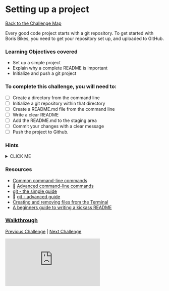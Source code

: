 # Setting up a project

[Back to the Challenge Map](0_challenge_map.md)

Every good code project starts with a git repository. To get started with Boris Bikes, you need to get your repository set up, and uploaded to GitHub.

### Learning Objectives covered
- Set up a simple project
- Explain why a complete README is important
- Initialize and push a git project

### To complete this challenge, you will need to:

- [ ] Create a directory from the command line
- [ ] Initialize a git repository within that directory
- [ ] Create a README.md file from the command line
- [ ] Write a clear README
- [ ] Add the README.md to the staging area
- [ ] Commit your changes with a clear message
- [ ] Push the project to Github.

### Hints
<details><summary>CLICK ME</summary>
  <ul>
    <li>At the bottom of this challenge outline, and for most others you'll see over the course of the week, you'll find some links to external resources. These links will provide you with useful information to help you complete the challenge in question so <b><i>it's super important to look at them</i></b>! Sometimes the links will provide you with everything you need to complete a challenge, sometimes they'll provide you with a jumping off point for further research, but they'll always be worth reading before you resort to checking the walkthrough.</li>
    <li>You should have already done everything you need to do as part of this challenge during the PreCourse.  Look at the checklist above, completing the steps one at a time.  Refer to the links below if you're struggling to remember the command you need.</li>
  </ul>
</details>

### Resources
- [Common command-line commands](http://guides.macrumors.com/Terminal)
- :pill: [Advanced command-line commands](https://github.com/makersacademy/course/blob/master/pills/command_line.md)
- [git - the simple guide](http://rogerdudler.github.io/git-guide/)
- :pill: [git - advanced guide](https://github.com/makersacademy/course/blob/master/pills/git.md)
- [Creating and removing files from the Terminal](http://www.techrepublic.com/blog/apple-in-the-enterprise/creating-and-deleting-files-using-the-mac-terminal/)
- [A beginners guide to writing a kickass README](https://medium.com/@meakaakka/a-beginners-guide-to-writing-a-kickass-readme-7ac01da88ab3)


### [Walkthrough](walkthroughs/1.md)

[Previous Challenge](0_challenge_map.md) | [Next Challenge](2_working_with_user_stories.md)

![Tracking pixel](https://githubanalytics.herokuapp.com/course/boris_bikes/1_setting_up_a_project.md)
